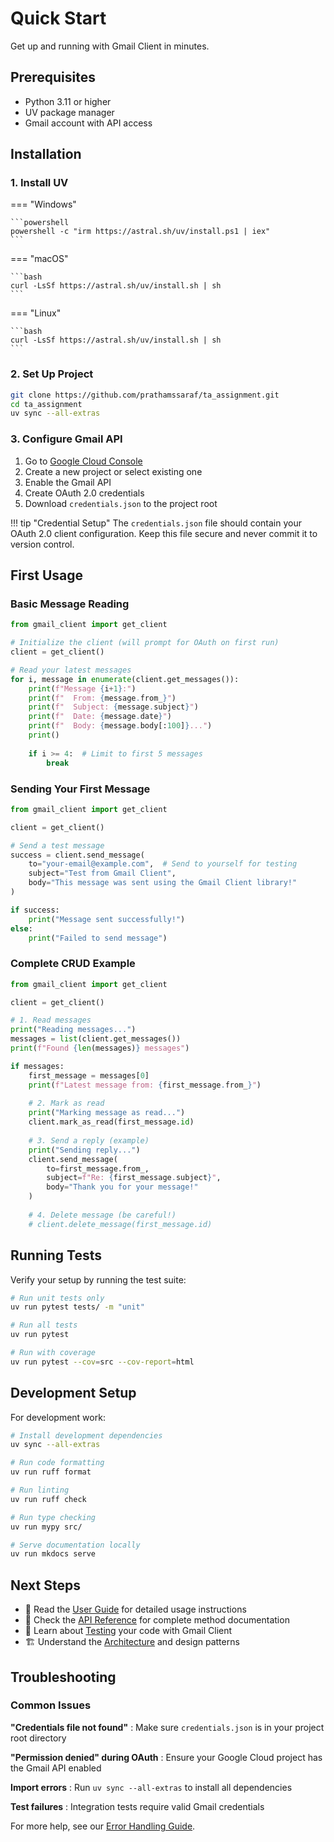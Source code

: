 # Quick Start

Get up and running with Gmail Client in minutes.

## Prerequisites

- Python 3.11 or higher
- UV package manager
- Gmail account with API access

## Installation

### 1. Install UV

=== "Windows"

    ```powershell
    powershell -c "irm https://astral.sh/uv/install.ps1 | iex"
    ```

=== "macOS"

    ```bash
    curl -LsSf https://astral.sh/uv/install.sh | sh
    ```

=== "Linux"

    ```bash
    curl -LsSf https://astral.sh/uv/install.sh | sh
    ```

### 2. Set Up Project

```bash
git clone https://github.com/prathamssaraf/ta_assignment.git
cd ta_assignment
uv sync --all-extras
```

### 3. Configure Gmail API

1. Go to [Google Cloud Console](https://console.cloud.google.com/)
2. Create a new project or select existing one
3. Enable the Gmail API
4. Create OAuth 2.0 credentials
5. Download `credentials.json` to the project root

!!! tip "Credential Setup"
    The `credentials.json` file should contain your OAuth 2.0 client configuration. Keep this file secure and never commit it to version control.

## First Usage

### Basic Message Reading

```python
from gmail_client import get_client

# Initialize the client (will prompt for OAuth on first run)
client = get_client()

# Read your latest messages
for i, message in enumerate(client.get_messages()):
    print(f"Message {i+1}:")
    print(f"  From: {message.from_}")
    print(f"  Subject: {message.subject}")
    print(f"  Date: {message.date}")
    print(f"  Body: {message.body[:100]}...")
    print()
    
    if i >= 4:  # Limit to first 5 messages
        break
```

### Sending Your First Message

```python
from gmail_client import get_client

client = get_client()

# Send a test message
success = client.send_message(
    to="your-email@example.com",  # Send to yourself for testing
    subject="Test from Gmail Client",
    body="This message was sent using the Gmail Client library!"
)

if success:
    print("Message sent successfully!")
else:
    print("Failed to send message")
```

### Complete CRUD Example

```python
from gmail_client import get_client

client = get_client()

# 1. Read messages
print("Reading messages...")
messages = list(client.get_messages())
print(f"Found {len(messages)} messages")

if messages:
    first_message = messages[0]
    print(f"Latest message from: {first_message.from_}")
    
    # 2. Mark as read
    print("Marking message as read...")
    client.mark_as_read(first_message.id)
    
    # 3. Send a reply (example)
    print("Sending reply...")
    client.send_message(
        to=first_message.from_,
        subject=f"Re: {first_message.subject}",
        body="Thank you for your message!"
    )
    
    # 4. Delete message (be careful!)
    # client.delete_message(first_message.id)
```

## Running Tests

Verify your setup by running the test suite:

```bash
# Run unit tests only
uv run pytest tests/ -m "unit"

# Run all tests
uv run pytest

# Run with coverage
uv run pytest --cov=src --cov-report=html
```

## Development Setup

For development work:

```bash
# Install development dependencies
uv sync --all-extras

# Run code formatting
uv run ruff format

# Run linting
uv run ruff check

# Run type checking
uv run mypy src/

# Serve documentation locally
uv run mkdocs serve
```

## Next Steps

- 📖 Read the [User Guide](guide/installation.md) for detailed usage instructions
- 🔧 Check the [API Reference](api/client.md) for complete method documentation
- 🧪 Learn about [Testing](development/testing.md) your code with Gmail Client
- 🏗️ Understand the [Architecture](development/architecture.md) and design patterns

## Troubleshooting

### Common Issues

**"Credentials file not found"**
: Make sure `credentials.json` is in your project root directory

**"Permission denied" during OAuth**
: Ensure your Google Cloud project has the Gmail API enabled

**Import errors**
: Run `uv sync --all-extras` to install all dependencies

**Test failures**
: Integration tests require valid Gmail credentials

For more help, see our [Error Handling Guide](guide/error-handling.md).